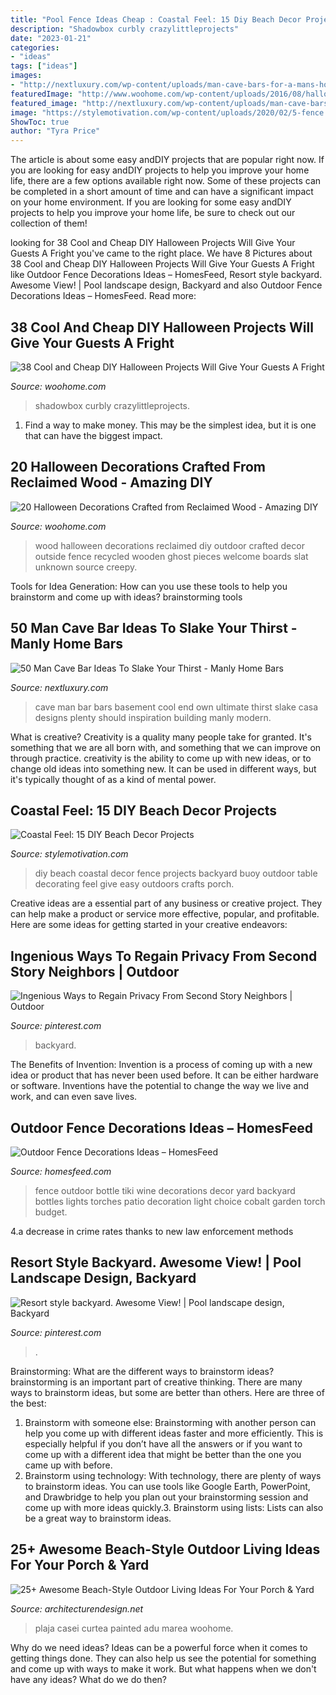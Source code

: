 ```yaml
---
title: "Pool Fence Ideas Cheap : Coastal Feel: 15 Diy Beach Decor Projects"
description: "Shadowbox curbly crazylittleprojects"
date: "2023-01-21"
categories:
- "ideas"
tags: ["ideas"]
images:
- "http://nextluxury.com/wp-content/uploads/man-cave-bars-for-a-mans-home.jpg"
featuredImage: "http://www.woohome.com/wp-content/uploads/2016/08/halloween-decorations-made-out-of-recycled-wood-1.jpg"
featured_image: "http://nextluxury.com/wp-content/uploads/man-cave-bars-for-a-mans-home.jpg"
image: "https://stylemotivation.com/wp-content/uploads/2020/02/5-fence.jpg"
ShowToc: true
author: "Tyra Price"
---
```



The article is about some easy andDIY projects that are popular right now.
If you are looking for easy andDIY projects to help you improve your home life, there are a few options available right now. Some of these projects can be completed in a short amount of time and can have a significant impact on your home environment. If you are looking for some easy andDIY projects to help you improve your home life, be sure to check out our collection of them!

	

		
looking for 38 Cool and Cheap DIY Halloween Projects Will Give Your Guests A Fright you've came to the right place. We have 8 Pictures about 38 Cool and Cheap DIY Halloween Projects Will Give Your Guests A Fright like Outdoor Fence Decorations Ideas – HomesFeed, Resort style backyard. Awesome View! | Pool landscape design, Backyard and also Outdoor Fence Decorations Ideas – HomesFeed. Read more:
		
    
## 38 Cool And Cheap DIY Halloween Projects Will Give Your Guests A Fright

<img loading=lazy src="https://www.woohome.com/wp-content/uploads/2017/10/34-shadowbox-pumpkin-pumpkin-2.jpg" onerror="this.onerror=null;this.src='https://tse2.mm.bing.net/th?id=OIP.cHUHTHLbwvppU3ttMUXg-AHaJ4&amp;pid=15.1';" alt="38 Cool and Cheap DIY Halloween Projects Will Give Your Guests A Fright">

_Source: woohome.com_

>shadowbox curbly crazylittleprojects. 

	

1) Find a way to make money. This may be the simplest idea, but it is one that can have the biggest impact.

    
## 20 Halloween Decorations Crafted From Reclaimed Wood - Amazing DIY

<img loading=lazy src="http://www.woohome.com/wp-content/uploads/2016/08/halloween-decorations-made-out-of-recycled-wood-1.jpg" onerror="this.onerror=null;this.src='https://tse4.mm.bing.net/th?id=OIP.MkHW-hO0ZQ2iNMTEMF1dVwHaNI&amp;pid=15.1';" alt="20 Halloween Decorations Crafted from Reclaimed Wood - Amazing DIY">

_Source: woohome.com_

>wood halloween decorations reclaimed diy outdoor crafted decor outside fence recycled wooden ghost pieces welcome boards slat unknown source creepy. 

	

Tools for Idea Generation: How can you use these tools to help you brainstorm and come up with ideas?
brainstorming tools 
    
## 50 Man Cave Bar Ideas To Slake Your Thirst - Manly Home Bars

<img loading=lazy src="http://nextluxury.com/wp-content/uploads/man-cave-bars-for-a-mans-home.jpg" onerror="this.onerror=null;this.src='https://tse2.mm.bing.net/th?id=OIP.X5qtlRPq7CjijYBsDswmdwAAAA&amp;pid=15.1';" alt="50 Man Cave Bar Ideas To Slake Your Thirst - Manly Home Bars">

_Source: nextluxury.com_

>cave man bar bars basement cool end own ultimate thirst slake casa designs plenty should inspiration building manly modern. 

	

What is creative?
Creativity is a quality many people take for granted. It's something that we are all born with, and something that we can improve on through practice. creativity is the ability to come up with new ideas, or to change old ideas into something new. It can be used in different ways, but it's typically thought of as a kind of mental power.

    
## Coastal Feel: 15 DIY Beach Decor Projects

<img loading=lazy src="https://stylemotivation.com/wp-content/uploads/2020/02/5-fence.jpg" onerror="this.onerror=null;this.src='https://tse4.mm.bing.net/th?id=OIP.obrFShNaHnM8cJbHrqEe1QHaOF&amp;pid=15.1';" alt="Coastal Feel: 15 DIY Beach Decor Projects">

_Source: stylemotivation.com_

>diy beach coastal decor fence projects backyard buoy outdoor table decorating feel give easy outdoors crafts porch. 

	

Creative ideas are a essential part of any business or creative project. They can help make a product or service more effective, popular, and profitable. Here are some ideas for getting started in your creative endeavors:

    
## Ingenious Ways To Regain Privacy From Second Story Neighbors | Outdoor

<img loading=lazy src="https://i.pinimg.com/736x/1f/67/46/1f6746915b65685aff6200b23a5dfd15.jpg" onerror="this.onerror=null;this.src='https://tse2.mm.bing.net/th?id=OIP.7wHfgye8gWh0szWFJoFZEgHaLD&amp;pid=15.1';" alt="Ingenious Ways to Regain Privacy From Second Story Neighbors | Outdoor">

_Source: pinterest.com_

>backyard. 

	

The Benefits of Invention:
Invention is a process of coming up with a new idea or product that has never been used before. It can be either hardware or software. Inventions have the potential to change the way we live and work, and can even save lives.

    
## Outdoor Fence Decorations Ideas – HomesFeed

<img loading=lazy src="https://homesfeed.com/wp-content/uploads/2015/04/sophisticated-and-creative-home-made-blue-bottle-light-fixtures-for-outdoor-fence.jpg" onerror="this.onerror=null;this.src='https://tse1.mm.bing.net/th?id=OIP.Jlq_kXtD4tAz7-QxL88GzAHaLI&amp;pid=15.1';" alt="Outdoor Fence Decorations Ideas – HomesFeed">

_Source: homesfeed.com_

>fence outdoor bottle tiki wine decorations decor yard backyard bottles lights torches patio decoration light choice cobalt garden torch budget. 

	

4.a decrease in crime rates thanks to new law enforcement methods

    
## Resort Style Backyard. Awesome View! | Pool Landscape Design, Backyard

<img loading=lazy src="https://i.pinimg.com/736x/4e/0c/7e/4e0c7ecf600c61a9b032f389a4b04986.jpg" onerror="this.onerror=null;this.src='https://tse2.mm.bing.net/th?id=OIP.nAUESnyQ3gGTBPe4oL3SwwHaKm&amp;pid=15.1';" alt="Resort style backyard. Awesome View! | Pool landscape design, Backyard">

_Source: pinterest.com_

>. 

	

Brainstorming: What are the different ways to brainstorm ideas?
brainstorming is an important part of creative thinking. There are many ways to brainstorm ideas, but some are better than others. Here are three of the best:
1. Brainstorm with someone else: Brainstorming with another person can help you come up with different ideas faster and more efficiently. This is especially helpful if you don’t have all the answers or if you want to come up with a different idea that might be better than the one you came up with before.
2. Brainstorm using technology: With technology, there are plenty of ways to brainstorm ideas. You can use tools like Google Earth, PowerPoint, and Drawbridge to help you plan out your brainstorming session and come up with more ideas quickly.3. Brainstorm using lists: Lists can also be a great way to brainstorm ideas.

    
## 25+ Awesome Beach-Style Outdoor Living Ideas For Your Porch &amp; Yard

<img loading=lazy src="https://cdn.architecturendesign.net/wp-content/uploads/2015/07/AD-Beach-Style-Outdoor-Living-Ideas-12.jpg" onerror="this.onerror=null;this.src='https://tse1.mm.bing.net/th?id=OIP.op--Sni0ZY5e62lkYlBqCQHaFi&amp;pid=15.1';" alt="25+ Awesome Beach-Style Outdoor Living Ideas For Your Porch &amp; Yard">

_Source: architecturendesign.net_

>plaja casei curtea painted adu marea woohome. 

	

Why do we need ideas?
Ideas can be a powerful force when it comes to getting things done. They can also help us see the potential for something and come up with ways to make it work. But what happens when we don't have any ideas? What do we do then?

